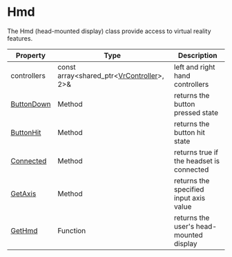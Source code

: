 # Hmd

The Hmd (head-mounted display) class provide access to virtual reality features.

| Property | Type | Description |
| --- | --- | --- |
| controllers | const array<shared_ptr<[VrController](VrController.md)>, 2>& | left and right hand controllers |
| [ButtonDown](Hmd_ButtonDown.md) | Method | returns the button pressed state |
| [ButtonHit](Hmd_ButtonHit.md) | Method | returns the button hit state |
| [Connected](Hmd_Connected.md) | Method | returns true if the headset is connected |
| [GetAxis](Hmd_GetAxis.md) | Method | returns the specified input axis value |
| [GetHmd](GetHmd.md) | Function | returns the user's head-mounted display |

